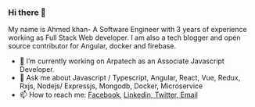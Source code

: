 ### Hi there 👋
My name is Ahmed khan- A Software Engineer with 3 years of experience working as Full Stack Web developer. I am also a tech blogger and open source contributor for Angular, docker and firebase.

- 🔭 I’m currently working on Arpatech as an Associate Javascript Developer.
- 💬 Ask me about Javascript / Typescript, Angular, React, Vue, Redux, Rxjs, Nodejs/ Expressjs, Mongodb, Docker, Microservice
- 📫 How to reach me: <a href="https://www.facebook.com/ahmed.rising">Facebook</a>, <a href="https://www.linkedin.com/in/mr-ahmed-khan/">Linkedin</a>,<a href="https://twitter.com/50shadeofkhan"> Twitter</a>,<a href="#"> Email</a>
<!--
**ahmedkhan1/ahmedkhan1** is a ✨ _special_ ✨ repository because its `README.md` (this file) appears on your GitHub profile.

Here are some ideas to get you started:

- 🔭 I’m currently working on ...
- 🌱 I’m currently learning ...
- 👯 I’m looking to collaborate on ...
- 🤔 I’m looking for help with ...
- 💬 Ask me about ...
- 📫 How to reach me: ...
- 😄 Pronouns: ...
- ⚡ Fun fact: ...
-->
